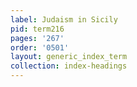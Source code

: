 ```yaml
---
label: Judaism in Sicily
pid: term216
pages: '267'
order: '0501'
layout: generic_index_term
collection: index-headings
---
```

